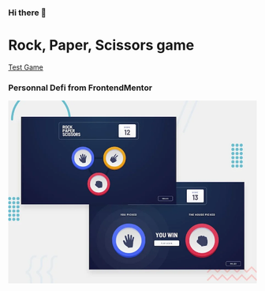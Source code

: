 ### Hi there 👋

# Rock, Paper, Scissors game
[Test Game](https://anthxnyd.github.io/Rock-Paper-Scissors-game/)
<h3>Personnal Defi from FrontendMentor</h3>

<p>
<img src="./images/apercu.webp">
</p>
